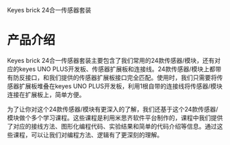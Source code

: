 Keyes brick 24合一传感器套装

# 产品介绍

Keyes brick 24合一传感器套装主要包含了我们常用的24款传感器/模块，还有对应的keyes UNO PLUS开发板、传感器扩展板和连接线。24款传感器/模块上都带有防反接口，和我们提供的传感器扩展板接口完全匹配。使用时，我们只需要将传感器扩展板堆叠在keyes UNO PLUS开发板，利用1根自带的连接线将传感器/模块连接在扩展板上，简单方便。

为了让你对这个24款传感器/模块有更深入的了解，我们还基于这个24款传感器/模块做个多个学习课程。这些课程是利用米思齐软件平台制作的，课程中我们提供了对应的接线方法、图形化编程代码、实验结果和简单的代码介绍等信息。通过这些课程，可以让我们对编程方法、逻辑有了更深刻的理解。
